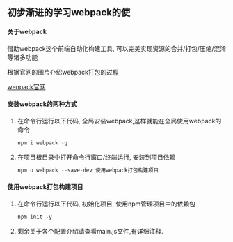 <!--
 * @Description: 
 * @Author: Tank
 * @GitHub: https://github.com/zhihuifanqiechaodan
 * @Date: 2019-01-18 14:17:34
 * @LastEditTime: 2019-01-19 13:34:58
 -->

## 初步渐进的学习webpack的使

#### 关于webpack

借助webpack这个前端自动化构建工具, 可以完美实现资源的合并/打包/压缩/混淆等诸多功能

根据官网的图片介绍webpack打包的过程

[wenpack官网](<https://www.webpackjs.com/> )

#### 安装webpack的两种方式

1. 在命令行运行以下代码, 全局安装webpack,这样就能在全局使用webpack的命令

   ```javascript
   npm i webpack -g
   ```

2. 在项目根目录中打开命令行窗口/终端运行, 安装到项目依赖

   ```javascript
   npm u webpack --save-dev 使用webpack打包构建项目
   ```


#### 使用webpack打包构建项目

1. 在命令行运行以下代码, 初始化项目, 使用npm管理项目中的依赖包

   ```javascript
   npm init -y
   ```
2. 剩余关于各个配置介绍请查看main.js文件,有详细注释.